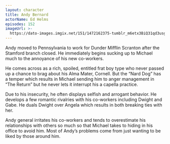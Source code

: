 ```yaml
---
layout: character
title: Andy Bernard
actorName: Ed Helms
episodes: 152
imageUrl: >-
  https://dato-images.imgix.net/151/1472162375-tumblr_m6etx3BiQ31qd3usgo1_500.jpg?auto=compress%2Cformat&ch=DPR%2CWidth&fm=jpg&w=500
---
```


Andy moved to Pennsylvania to work for Dunder Mifflin Scranton after the Stamford branch closed. He immediately begins sucking up to Michael much to the annoyance of his new co-workers.

He comes across as a rich, spoiled, entitled frat boy type who never passed up a chance to brag about his Alma Mater, Cornell. But the “Nard Dog” has a temper which results in Michael sending him to anger management in “The Return” but he never lets it interrupt his a capella practice.

Due to his insecurity, he often displays selfish and arrogant behavior. He develops a few romantic rivalries with his co-workers including Dwight and Gabe. He duals Dwight over Angela which results in both breaking ties with her.

Andy general irritates his co-workers and tends to overestimate his relationships with others so much so that Michael takes to hiding in his office to avoid him. Most of Andy’s problems come from just wanting to be liked by those around him.
